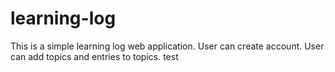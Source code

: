 # learning-log
This is a simple learning log web application.
User can create account.
User can add topics and entries to topics.
test
